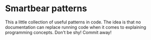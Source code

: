 # Smartbear patterns

This a little collection of useful patterns in code. The idea is that no documentation can replace running code when it comes to explaining programming concepts.
Don't be shy! Commit away!